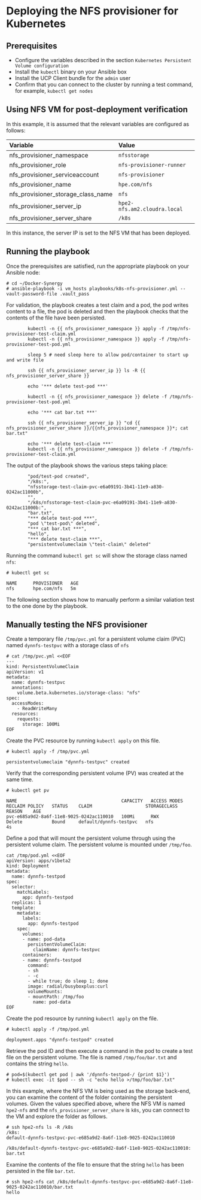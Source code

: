 # Deploying the NFS provisioner for Kubernetes

## Prerequisites

-   Configure the variables described in the section `Kubernetes Persistent Volume configuration`
-   Install the `kubectl` binary on your Ansible box
-   Install the UCP Client bundle for the `admin` user
-   Confirm that you can connect to the cluster by running a test command, for example, `kubectl get nodes`



## Using NFS VM for post-deployment verification

In this example, it is assumed that the relevant variables are configured as follows:

|Variable|Value|
|:-------|:----|
|nfs_provisioner_namespace|`nfsstorage`|
|nfs_provisioner_role|`nfs-provisioner-runner`|
|nfs_provisioner_serviceaccount|`nfs-provisioner`|
|nfs_provisioner_name|`hpe.com/nfs`|
|nfs_provisioner_storage_class_name|`nfs`|
|nfs_provisioner_server_ip|`hpe2-nfs.am2.cloudra.local`|
|nfs_provisioner_server_share|`/k8s`|


In this instance, the server IP is set to the NFS VM that has been deployed.


## Running the playbook

Once the prerequisites are satisfied, run the appropriate playbook on your Ansible node:

```
# cd ~/Docker-Synergy
# ansible-playbook -i vm_hosts playbooks/k8s-nfs-provisioner.yml --vault-password-file .vault_pass
```

For validation, the playbook creates a test claim and a pod, the pod writes content to a file, the pod is deleted and then
the playbook checks that the contents of the file have been persisted.

```
        kubectl -n {{ nfs_provisioner_namespace }} apply -f /tmp/nfs-provisioner-test-claim.yml
        kubectl -n {{ nfs_provisioner_namespace }} apply -f /tmp/nfs-provisioner-test-pod.yml

        sleep 5 # need sleep here to allow pod/container to start up and write file

        ssh {{ nfs_provisioner_server_ip }} ls -R {{ nfs_provisioner_server_share }}

        echo '*** delete test-pod ***'

        kubectl -n {{ nfs_provisioner_namespace }} delete -f /tmp/nfs-provisioner-test-pod.yml

        echo '*** cat bar.txt ***'

        ssh {{ nfs_provisioner_server_ip }} "cd {{ nfs_provisioner_server_share }}/{{nfs_provisioner_namespace }}*; cat bar.txt"

        echo '*** delete test-claim ***'
        kubectl -n {{ nfs_provisioner_namespace }} delete -f /tmp/nfs-provisioner-test-claim.yml
```

The output of the playbook shows the various steps taking place:

```
        "pod/test-pod created",
        "/k8s:",
        "nfsstorage-test-claim-pvc-e6a09191-3b41-11e9-a830-0242ac11000b",
        "",
        "/k8s/nfsstorage-test-claim-pvc-e6a09191-3b41-11e9-a830-0242ac11000b:",
        "bar.txt",
        "*** delete test-pod ***",
        "pod \"test-pod\" deleted",
        "*** cat bar.txt ***",
        "hello",
        "*** delete test-claim ***",
        "persistentvolumeclaim \"test-claim\" deleted"
```


Running the command `kubectl get sc` will show the storage class named `nfs`:

```
# kubectl get sc

NAME      PROVISIONER   AGE
nfs       hpe.com/nfs   5m
```


The following section  shows how to manually perform a similar valiation test to the one done by the playbook. 


## Manually testing the NFS provisioner

Create a temporary file `/tmp/pvc.yml` for a persistent volume claim (PVC) named `dynnfs-testpvc` with a storage class of `nfs` 

```
# cat /tmp/pvc.yml <<EOF
---
kind: PersistentVolumeClaim
apiVersion: v1
metadata:
  name: dynnfs-testpvc
  annotations:
    volume.beta.kubernetes.io/storage-class: "nfs"
spec:
  accessModes:
    - ReadWriteMany
  resources:
    requests:
      storage: 100Mi
EOF  

```

Create the PVC resource by running `kubectl apply` on this file.

```
# kubectl apply -f /tmp/pvc.yml

persistentvolumeclaim "dynnfs-testpvc" created
```

Verify that the corresponding persistent volume (PV) was created at the same time.

```
# kubectl get pv

NAME                                       CAPACITY   ACCESS MODES   RECLAIM POLICY   STATUS    CLAIM                    STORAGECLASS   REASON    AGE
pvc-e685a9d2-8a6f-11e8-9025-0242ac110010   100Mi      RWX            Delete           Bound     default/dynnfs-testpvc   nfs                      4s
```

Define a pod that will mount the persistent volume through using the persistent volume claim. The persistent volume is mounted under `/tmp/foo`.

```
cat /tmp/pod.yml <<EOF
apiVersion: apps/v1beta2
kind: Deployment
metadata:
  name: dynnfs-testpod
spec:
  selector:
    matchLabels:
      app: dynnfs-testpod
  replicas: 1
  template:
    metadata:
      labels:
        app: dynnfs-testpod
    spec:
      volumes:
      - name: pod-data
        persistentVolumeClaim:
          claimName: dynnfs-testpvc
      containers:
      - name: dynnfs-testpod
        command:
        - sh
        - -c
        - while true; do sleep 1; done
        image: radial/busyboxplus:curl
        volumeMounts:
        - mountPath: /tmp/foo
          name: pod-data
EOF
```

Create the pod resource by running `kubectl apply` on the file.

```
# kubectl apply -f /tmp/pod.yml

deployment.apps "dynnfs-testpod" created
```

Retrieve the pod ID and then execute a command in the pod to create a test file on the persistent volume. The file is named `/tmp/foo/bar.txt` and contains the string `hello`.

```
# pod=$(kubectl get pod | awk '/dynnfs-testpod-/ {print $1}')
# kubectl exec -it $pod -- sh -c "echo hello >/tmp/foo/bar.txt"
```

In this example, where the NFS VM is being used as the storage back-end, you can examine the content of the folder containing the persistent volumes. Given the values specified above, where the NFS VM is named `hpe2-nfs` and the `nfs_provisioner_server_share` is `k8s`, you can connect to the VM and explore the folder as follows.

```
# ssh hpe2-nfs ls -R /k8s
/k8s:
default-dynnfs-testpvc-pvc-e685a9d2-8a6f-11e8-9025-0242ac110010
 
/k8s/default-dynnfs-testpvc-pvc-e685a9d2-8a6f-11e8-9025-0242ac110010:
bar.txt
```

Examine the contents of the file to ensure that the string `hello` has been persisted in the file `bar.txt`.

```
# ssh hpe2-nfs cat /k8s/default-dynnfs-testpvc-pvc-e685a9d2-8a6f-11e8-9025-0242ac110010/bar.txt
hello
```
